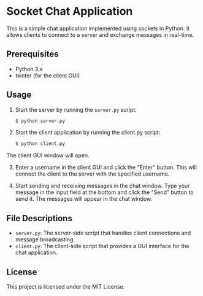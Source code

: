 # Socket Chat Application

This is a simple chat application implemented using sockets in Python. It allows clients to connect to a server and exchange messages in real-time.

## Prerequisites

- Python 3.x
- tkinter (for the client GUI)

## Usage

1. Start the server by running the `server.py` script:

   ```bash
   $ python server.py

2. Start the client application by running the client.py script:

   ```bash
   $ python client.py
   ```

The client GUI window will open.

3. Enter a username in the client GUI and click the "Enter" button. This will connect the client to the server with the specified username.

4. Start sending and receiving messages in the chat window. Type your message in the input field at the bottom and click the "Send" button to send it. The messages will appear in the chat window.

## File Descriptions

- `server.py`: The server-side script that handles client connections and message broadcasting.
- `client.py`: The client-side script that provides a GUI interface for the chat application.

## License

This project is licensed under the MIT License.
